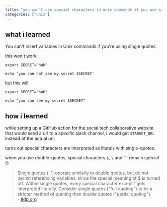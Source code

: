 ```yaml
---
title: "you can't use special characters in unix commands if you use single-quotes"
categories: ["unix"]
---
```


## what i learned
You can't insert variables in Unix commands if you're using single quotes.

this won't work
```shell
export SECRET="huh"

echo 'you can not see my secret $SECRET'
```

but this will
```shell
export SECRET="huh"

echo "you can see my secret $SECRET"
```

## how i learned
while setting up a GitHub action for the social tech collaborative website that would send a url to a specific slack channel, i would get `$TARGET_URL` instead of the actual url. 

turns out special characters are interpreted as literals with single-quotes. 

when you use double-quotes, special characters `$`, `\` and `\`` remain special 🙄

> Single quotes (' ') operate similarly to double quotes, but do not permit referencing variables, since the special meaning of $ is turned off. Within single quotes, every special character except ' gets interpreted literally. Consider single quotes ("full quoting") to be a stricter method of quoting than double quotes ("partial quoting"). <br> - [tldp.org](https://www.tldp.org/LDP/abs/html/quotingvar.html)
